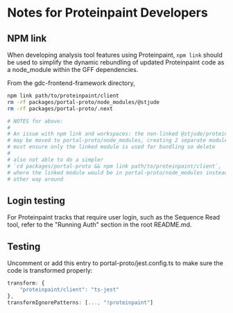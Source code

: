 # Notes for Proteinpaint Developers

## NPM link

When developing analysis tool features using Proteinpaint, `npm link`
should be used to simplify the dynamic rebundling of updated Proteinpaint
code as a node_module within the GFF dependencies.

From the gdc-frontend-framework directory,

```bash
npm link path/to/proteinpaint/client
rm -rf packages/portal-proto/node_modules/@stjude
rm -rf packages/portal-proto/.next

# NOTES for above:
#
# An issue with npm link and workspaces: the non-linked @stjude/proteinpaint-client package
# may be moved to portal-proto/node_modules, creating 2 separate modules of the same package,
# must ensure only the linked module is used for bundling so delete
#
# also not able to do a simpler
# `cd packages/portal-proto && npm link path/to/proteinpaint/client`,
# where the linked module would be in portal-proto/node_modules instead of the
# other way around
```

## Login testing

For Proteinpaint tracks that require user login, such as the Sequence Read tool,
refer to the "Running Auth" section in the root README.md.

## Testing

Uncomment or add this entry to portal-proto/jest.config.ts to make sure the code is transformed properly:

```ts
transform: {
	"proteinpaint/client": "ts-jest"
},
transformIgnorePatterns: [..., "!proteinpaint"]

```

